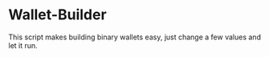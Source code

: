 # Wallet-Builder
This script makes building binary wallets easy, just change a few values and let it run.
